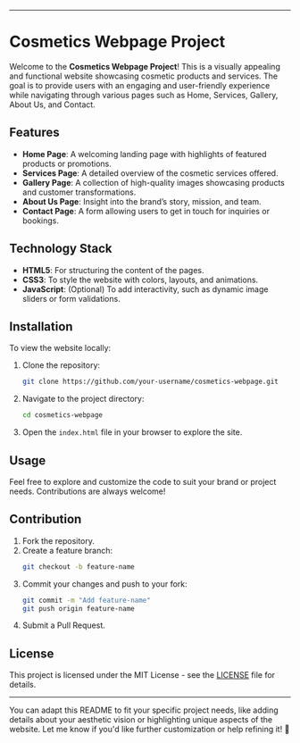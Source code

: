 
---

# **Cosmetics Webpage Project**

Welcome to the **Cosmetics Webpage Project**! This is a visually appealing and functional website showcasing cosmetic products and services. The goal is to provide users with an engaging and user-friendly experience while navigating through various pages such as Home, Services, Gallery, About Us, and Contact.

## **Features**
- **Home Page**: A welcoming landing page with highlights of featured products or promotions.
- **Services Page**: A detailed overview of the cosmetic services offered.
- **Gallery Page**: A collection of high-quality images showcasing products and customer transformations.
- **About Us Page**: Insight into the brand’s story, mission, and team.
- **Contact Page**: A form allowing users to get in touch for inquiries or bookings.

## **Technology Stack**
- **HTML5**: For structuring the content of the pages.
- **CSS3**: To style the website with colors, layouts, and animations.
- **JavaScript**: (Optional) To add interactivity, such as dynamic image sliders or form validations.

## **Installation**
To view the website locally:
1. Clone the repository:
   ```bash
   git clone https://github.com/your-username/cosmetics-webpage.git
   ```
2. Navigate to the project directory:
   ```bash
   cd cosmetics-webpage
   ```
3. Open the `index.html` file in your browser to explore the site.

## **Usage**
Feel free to explore and customize the code to suit your brand or project needs. Contributions are always welcome!

## **Contribution**
1. Fork the repository.
2. Create a feature branch:
   ```bash
   git checkout -b feature-name
   ```
3. Commit your changes and push to your fork:
   ```bash
   git commit -m "Add feature-name"
   git push origin feature-name
   ```
4. Submit a Pull Request.

## **License**
This project is licensed under the MIT License - see the [LICENSE](LICENSE) file for details.

---

You can adapt this README to fit your specific project needs, like adding details about your aesthetic vision or highlighting unique aspects of the website. Let me know if you'd like further customization or help refining it! 🚀
